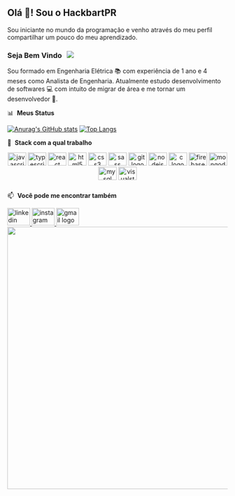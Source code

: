 ## Olá 👋! Sou o HackbartPR

Sou iniciante no mundo da programação e venho através do meu perfil compartilhar um pouco do meu aprendizado.

### Seja Bem Vindo &nbsp; ![](https://visitor-badge.glitch.me/badge?page_id=HackbartPR)

Sou formado em Engenharia Elétrica 📚 com experiência de 1 ano e 4 meses como Analista de Engenharia. 
Atualmente estudo desenvolvimento de softwares 💻 com intuito de migrar de área e me tornar um desenvolvedor 🚀.

📊 &nbsp;**Meus Status**

[![Anurag's GitHub stats](https://github-readme-stats.vercel.app/api?username=HackbartPR&show_icons=true&count_private=true&hide_rank=true)](https://github.com/anuraghazra/github-readme-stats) [![Top Langs](https://github-readme-stats.vercel.app/api/top-langs/?username=HackbartPR&layout=compact&langs_count=8)](https://github.com/anuraghazra/github-readme-stats)

🌱 &nbsp;**Stack com a qual trabalho**

<div align="center">
  <img src="https://cdn.jsdelivr.net/gh/devicons/devicon/icons/javascript/javascript-original.svg" height="30" width="42" alt="javascript logo"  />
  <img src="https://cdn.jsdelivr.net/gh/devicons/devicon/icons/typescript/typescript-plain.svg" height="30" width="42" alt="typescript logo"  />
  <img src="https://cdn.jsdelivr.net/gh/devicons/devicon/icons/react/react-original.svg" height="30" width="42" alt="react logo"  />
  <img src="https://cdn.jsdelivr.net/gh/devicons/devicon/icons/html5/html5-original.svg" height="30" width="42" alt="html5 logo"  />
  <img src="https://cdn.jsdelivr.net/gh/devicons/devicon/icons/css3/css3-original.svg" height="30" width="42" alt="css3 logo"  />
  <img src="https://cdn.jsdelivr.net/gh/devicons/devicon/icons/sass/sass-original.svg" height="30" width="42" alt="sass logo"  />
  <img src="https://cdn.jsdelivr.net/gh/devicons/devicon/icons/git/git-original.svg" height="30" width="42" alt="git logo"  />
  <img src="https://cdn.jsdelivr.net/gh/devicons/devicon/icons/nodejs/nodejs-original.svg" height="30" width="42" alt="nodejs logo"  />
  <img src="https://cdn.jsdelivr.net/gh/devicons/devicon/icons/c/c-original.svg" height="30" width="42" alt="c logo"  />
  <img src="https://cdn.jsdelivr.net/gh/devicons/devicon/icons/firebase/firebase-plain.svg" height="30" width="42" alt="firebase logo"  />
  <img src="https://cdn.jsdelivr.net/gh/devicons/devicon/icons/mongodb/mongodb-original.svg" height="30" width="42" alt="mongodb logo"  />
  <img src="https://cdn.jsdelivr.net/gh/devicons/devicon/icons/mysql/mysql-original.svg" height="30" width="42" alt="mysql logo"  />
  <img src="https://cdn.jsdelivr.net/gh/devicons/devicon/icons/visualstudio/visualstudio-plain.svg" height="30" width="42" alt="visualstudio logo"  />
</div>

###

📫 &nbsp;**Você pode me encontrar também**

<div align="left">
  <a href="https://www.linkedin.com/in/carlos-guilherme-hackbart/" target="_blank">
    <img src="https://raw.githubusercontent.com/maurodesouza/profile-readme-generator/master/src/assets/icons/social/linkedin/default.svg" width="52" height="40" alt="linkedin logo"  />
  </a>
  <a href="https://www.instagram.com/carlosguilherme.hackbart/" target="_blank">
    <img src="https://raw.githubusercontent.com/maurodesouza/profile-readme-generator/master/src/assets/icons/social/instagram/default.svg" width="52" height="40" alt="instagram logo"  />
  </a>
  <a href="cgharckbart@gmail.com" target="_blank">
    <img src="https://raw.githubusercontent.com/maurodesouza/profile-readme-generator/master/src/assets/icons/social/gmail/default.svg" width="52" height="40" alt="gmail logo"  />
  </a>
</div>

<div align="center">
<img height="600" src="https://user-images.githubusercontent.com/95001642/179401996-e5a930f8-7186-4fb6-8404-49ad806e1a16.png"  />
</div>
